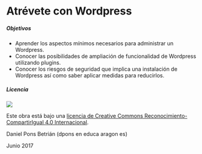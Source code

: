 # Atrévete con Wordpress

##### Objetivos

* Aprender los aspectos mínimos necesarios para administrar un Wordpress.
* Conocer las posibilidades de ampliación de funcionalidad de Wordpress utilizando plugins.
* Conocer los riesgos de seguridad que implica una instalación de Wordpress así como saber aplicar medidas para reducirlos.

##### Licencia

[![](https://i.creativecommons.org/l/by-sa/4.0/88x31.png)](http://creativecommons.org/licenses/by-sa/4.0/)

Este obra está bajo una [licencia de Creative Commons Reconocimiento-CompartirIgual 4.0 Internacional](http://creativecommons.org/licenses/by-sa/4.0/).

Daniel Pons Betrián \(dpons en educa aragon es\)

Junio 2017


